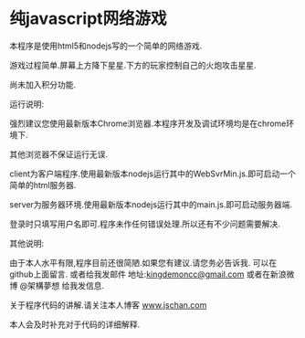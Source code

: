 纯javascript网络游戏
==============

本程序是使用html5和nodejs写的一个简单的网络游戏.

游戏过程简单.屏幕上方降下星星.下方的玩家控制自己的火炮攻击星星.

尚未加入积分功能.



运行说明:


强烈建议您使用最新版本Chrome浏览器.本程序开发及调试环境均是在chrome环境下.

其他浏览器不保证运行无误.


client为客户端程序.使用最新版本nodejs运行其中的WebSvrMin.js.即可启动一个简单的html服务器.


server为服务器环境.使用最新版本nodejs运行其中的main.js.即可启动服务器端.


登录时只填写用户名即可.程序未作任何错误处理.所以还有不少问题需要解决.


其他说明:

由于本人水平有限,程序目前还很简陋.如果您有建议.请您务必告诉我.
可以在github上面留言.
或者给我发邮件 地址:kingdemoncc@gmail.com
或者在新浪微博 @架構夢想 给我发信息.


关于程序代码的讲解.请关注本人博客 www.jschan.com 

本人会及时补充对于代码的详细解释.





